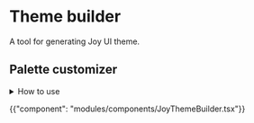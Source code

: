 # Theme builder

<p class="description">A tool for generating Joy UI theme.</p>

## Palette customizer

<details>
  <summary>How to use</summary>

1. At the top-left of the toolbar, pick a color scheme (default to light) to start customizing the colors.
2. On the left panel, you will see the default palettes. Select one to open the token editor.
3. Each palette contains `primitive` and `global variant` tokens.
   - **Primitive tokens**: You can select a predefined colors by clicking "Browse palette" or manually fill the color in the input. The placeholder you see is the default value of the token if you don't provide a custom one. You can remove the token from the theme by clicking the button in front of each token.
   - **Global variant tokens**: When you edit a global variant token, you can choose a value that refers to other token in the theme or fill a color manually. You can also add a new global variant token and preview the change instantly.
4. Once you have done with the customization, you can see the snippet by clicking **_"Show me the code"_** button. An alternative way is to click **_"Open sandbox"_** to open a sandbox playground with the custom theme.
</details>

{{"component": "modules/components/JoyThemeBuilder.tsx"}}
